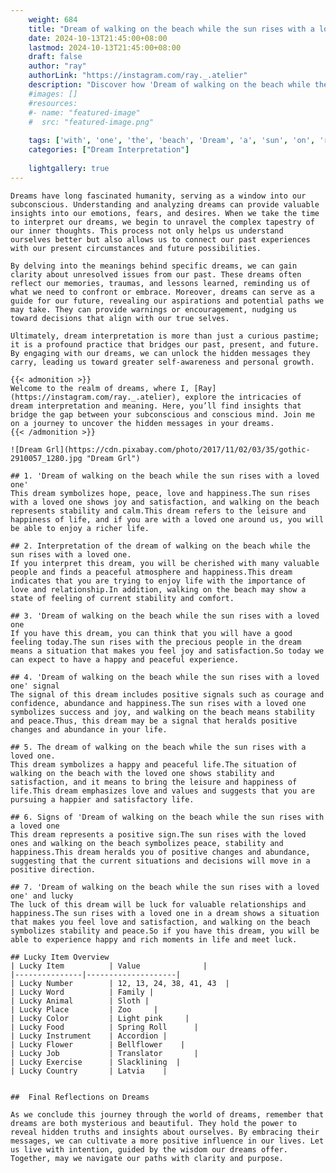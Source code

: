 ```yaml
---
    weight: 684
    title: "Dream of walking on the beach while the sun rises with a loved one"  # Assuming 'title' column exists
    date: 2024-10-13T21:45:00+08:00
    lastmod: 2024-10-13T21:45:00+08:00
    draft: false
    author: "ray"
    authorLink: "https://instagram.com/ray._.atelier"
    description: "Discover how 'Dream of walking on the beach while the sun rises with a loved one' can interpret your future and uncover its significant meanings in your life."
    #images: []
    #resources:
    #- name: "featured-image"
    #  src: "featured-image.png"
    
    tags: ['with', 'one', 'the', 'beach', 'Dream', 'a', 'sun', 'on', 'rises', 'loved', 'of', 'while', 'walking']
    categories: ["Dream Interpretation"]
    
    lightgallery: true
---
```

    
    Dreams have long fascinated humanity, serving as a window into our subconscious. Understanding and analyzing dreams can provide valuable insights into our emotions, fears, and desires. When we take the time to interpret our dreams, we begin to unravel the complex tapestry of our inner thoughts. This process not only helps us understand ourselves better but also allows us to connect our past experiences with our present circumstances and future possibilities.
    
    By delving into the meanings behind specific dreams, we can gain clarity about unresolved issues from our past. These dreams often reflect our memories, traumas, and lessons learned, reminding us of what we need to confront or embrace. Moreover, dreams can serve as a guide for our future, revealing our aspirations and potential paths we may take. They can provide warnings or encouragement, nudging us toward decisions that align with our true selves.
    
    Ultimately, dream interpretation is more than just a curious pastime; it is a profound practice that bridges our past, present, and future. By engaging with our dreams, we can unlock the hidden messages they carry, leading us toward greater self-awareness and personal growth.
    
    {{< admonition >}}
    Welcome to the realm of dreams, where I, [Ray](https://instagram.com/ray._.atelier), explore the intricacies of dream interpretation and meaning. Here, you’ll find insights that bridge the gap between your subconscious and conscious mind. Join me on a journey to uncover the hidden messages in your dreams.
    {{< /admonition >}}
    
    ![Dream Grl](https://cdn.pixabay.com/photo/2017/11/02/03/35/gothic-2910057_1280.jpg "Dream Grl")
    
    ## 1. 'Dream of walking on the beach while the sun rises with a loved one'
    This dream symbolizes hope, peace, love and happiness.The sun rises with a loved one shows joy and satisfaction, and walking on the beach represents stability and calm.This dream refers to the leisure and happiness of life, and if you are with a loved one around us, you will be able to enjoy a richer life.
    
    ## 2. Interpretation of the dream of walking on the beach while the sun rises with a loved one.
    If you interpret this dream, you will be cherished with many valuable people and finds a peaceful atmosphere and happiness.This dream indicates that you are trying to enjoy life with the importance of love and relationship.In addition, walking on the beach may show a state of feeling of current stability and comfort.
    
    ## 3. 'Dream of walking on the beach while the sun rises with a loved one
    If you have this dream, you can think that you will have a good feeling today.The sun rises with the precious people in the dream means a situation that makes you feel joy and satisfaction.So today we can expect to have a happy and peaceful experience.
    
    ## 4. 'Dream of walking on the beach while the sun rises with a loved one' signal
    The signal of this dream includes positive signals such as courage and confidence, abundance and happiness.The sun rises with a loved one symbolizes success and joy, and walking on the beach means stability and peace.Thus, this dream may be a signal that heralds positive changes and abundance in your life.
    
    ## 5. The dream of walking on the beach while the sun rises with a loved one.
    This dream symbolizes a happy and peaceful life.The situation of walking on the beach with the loved one shows stability and satisfaction, and it means to bring the leisure and happiness of life.This dream emphasizes love and values and suggests that you are pursuing a happier and satisfactory life.
    
    ## 6. Signs of 'Dream of walking on the beach while the sun rises with a loved one
    This dream represents a positive sign.The sun rises with the loved ones and walking on the beach symbolizes peace, stability and happiness.This dream heralds you of positive changes and abundance, suggesting that the current situations and decisions will move in a positive direction.
    
    ## 7. 'Dream of walking on the beach while the sun rises with a loved one' and lucky
    The luck of this dream will be luck for valuable relationships and happiness.The sun rises with a loved one in a dream shows a situation that makes you feel love and satisfaction, and walking on the beach symbolizes stability and peace.So if you have this dream, you will be able to experience happy and rich moments in life and meet luck.
    
    ## Lucky Item Overview
    | Lucky Item          | Value              |
    |---------------|--------------------|
    | Lucky Number        | 12, 13, 24, 38, 41, 43  |
    | Lucky Word          | Family |
    | Lucky Animal        | Sloth |
    | Lucky Place         | Zoo     |
    | Lucky Color         | Light pink     |
    | Lucky Food          | Spring Roll      |
    | Lucky Instrument    | Accordion |
    | Lucky Flower        | Bellflower    |
    | Lucky Job           | Translator       |
    | Lucky Exercise      | Slacklining  |
    | Lucky Country       | Latvia    |
    
    
    ##  Final Reflections on Dreams
    
    As we conclude this journey through the world of dreams, remember that dreams are both mysterious and beautiful. They hold the power to reveal hidden truths and insights about ourselves. By embracing their messages, we can cultivate a more positive influence in our lives. Let us live with intention, guided by the wisdom our dreams offer. Together, may we navigate our paths with clarity and purpose.
    